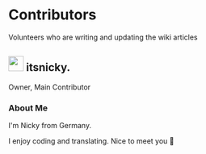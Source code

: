 # Contributors

Volunteers who are writing and updating the wiki articles

## <img src="https://cdn.discordapp.com/avatars/729343563401265193/009ddbb31824dca131de2d433b1d2ddb.png" alt="" width="30" height="30"> itsnicky.

Owner, Main Contributor

### About Me

I'm Nicky from Germany.

I enjoy coding and translating. Nice to meet you 👋
